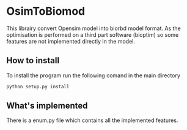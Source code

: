# OsimToBiomod
This librairy convert Opensim model into biorbd model format. As the optimisation is performed on a third part software (bioptim) so some features are not implemented directly in the model. 

## How to install 
To install the program run the following comand in the main directory

```bash
python setup.py install
```

## What's implemented
There is a enum.py file which contains all the implemented features. 

